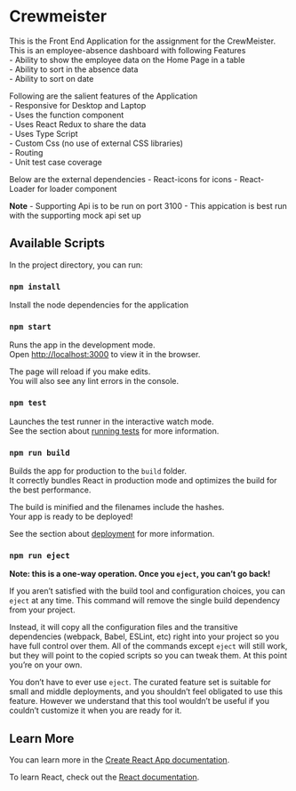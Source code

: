 # Crewmeister

This is the Front End Application for the assignment for the CrewMeister. This is an employee-absence dashboard with following Features
        <br/>
    - Ability to show the employee data on the Home Page in a table
        <br/>
    - Ability to sort in the absence data
        <br/>
    - Ability to sort on date
        <br/>


Following are the salient features of the Application 
        <br/>
    - Responsive for Desktop and Laptop
        <br/>
    - Uses the function component 
        <br/>
    - Uses React Redux to share the data 
        <br/>
    - Uses Type Script
        <br/>
    - Custom Css (no use of external CSS libraries)
        <br/>
    - Routing 
        <br/>
    - Unit test case coverage

Below are the external dependencies
    - React-icons for icons
    - React- Loader for loader component

**Note**
    - Supporting Api is to be run on port 3100
    - This appication is best run with the supporting mock api set up
## Available Scripts

In the project directory, you can run:
### `npm install`
Install the node dependencies for the application
### `npm start`

Runs the app in the development mode.\
Open [http://localhost:3000](http://localhost:3000) to view it in the browser.

The page will reload if you make edits.\
You will also see any lint errors in the console.

### `npm test`

Launches the test runner in the interactive watch mode.\
See the section about [running tests](https://facebook.github.io/create-react-app/docs/running-tests) for more information.

### `npm run build`

Builds the app for production to the `build` folder.\
It correctly bundles React in production mode and optimizes the build for the best performance.

The build is minified and the filenames include the hashes.\
Your app is ready to be deployed!

See the section about [deployment](https://facebook.github.io/create-react-app/docs/deployment) for more information.

### `npm run eject`

**Note: this is a one-way operation. Once you `eject`, you can’t go back!**

If you aren’t satisfied with the build tool and configuration choices, you can `eject` at any time. This command will remove the single build dependency from your project.

Instead, it will copy all the configuration files and the transitive dependencies (webpack, Babel, ESLint, etc) right into your project so you have full control over them. All of the commands except `eject` will still work, but they will point to the copied scripts so you can tweak them. At this point you’re on your own.

You don’t have to ever use `eject`. The curated feature set is suitable for small and middle deployments, and you shouldn’t feel obligated to use this feature. However we understand that this tool wouldn’t be useful if you couldn’t customize it when you are ready for it.

## Learn More

You can learn more in the [Create React App documentation](https://facebook.github.io/create-react-app/docs/getting-started).

To learn React, check out the [React documentation](https://reactjs.org/).
